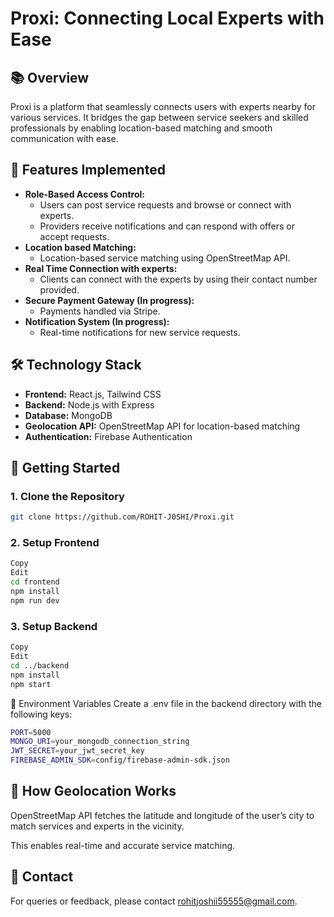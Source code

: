 # Proxi: Connecting Local Experts with Ease

## 📚 Overview
Proxi is a platform that seamlessly connects users with experts nearby for various services. It bridges the gap between service seekers and skilled professionals by enabling location-based matching and smooth communication with ease.

## 🚀 Features Implemented
- **Role-Based Access Control:**  
   - Users can post service requests and browse or connect with experts.
   - Providers receive notifications and can respond with offers or accept requests.
- **Location based Matching:**  
   - Location-based service matching using OpenStreetMap API.
- **Real Time Connection with experts:**  
   - Clients can connect with the experts by using their contact number provided.
- **Secure Payment Gateway (In progress):**  
   - Payments handled via Stripe.
- **Notification System (In progress):**  
   - Real-time notifications for new service requests.

## 🛠️ Technology Stack
- **Frontend:** React.js, Tailwind CSS
- **Backend:** Node.js with Express
- **Database:** MongoDB
- **Geolocation API:** OpenStreetMap API for location-based matching
- **Authentication:** Firebase Authentication

## 📡 Getting Started

### 1. Clone the Repository
```bash
git clone https://github.com/ROHIT-J0SHI/Proxi.git
````

### 2. Setup Frontend
```bash
Copy
Edit
cd frontend
npm install
npm run dev
```
### 3. Setup Backend
``` bash
Copy
Edit
cd ../backend
npm install
npm start
```
🔐 Environment Variables
Create a .env file in the backend directory with the following keys:
```bash 
PORT=5000
MONGO_URI=your_mongodb_connection_string
JWT_SECRET=your_jwt_secret_key
FIREBASE_ADMIN_SDK=config/firebase-admin-sdk.json
```

## 📍 How Geolocation Works
OpenStreetMap API fetches the latitude and longitude of the user’s city to match services and experts in the vicinity.

This enables real-time and accurate service matching.


## 📧 Contact
For queries or feedback, please contact rohitjoshii55555@gmail.com.



